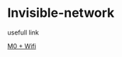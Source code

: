 # Invisible-network

usefull link

[M0 + Wifi](https://learn.adafruit.com/adafruit-feather-m0-wifi-atwinc1500/setup)
